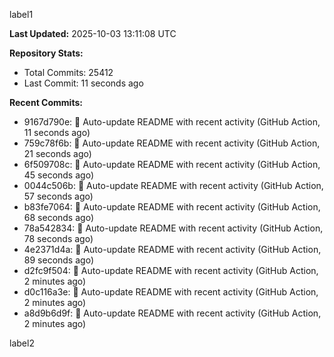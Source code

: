 
label1 
<!-- ACTIVITY_START -->
**Last Updated:** 2025-10-03 13:11:08 UTC

**Repository Stats:**
- Total Commits: 25412
- Last Commit: 11 seconds ago

**Recent Commits:**
- 9167d790e: 🤖 Auto-update README with recent activity (GitHub Action, 11 seconds ago)
- 759c78f6b: 🤖 Auto-update README with recent activity (GitHub Action, 21 seconds ago)
- 6f509708c: 🤖 Auto-update README with recent activity (GitHub Action, 45 seconds ago)
- 0044c506b: 🤖 Auto-update README with recent activity (GitHub Action, 57 seconds ago)
- b83fe7064: 🤖 Auto-update README with recent activity (GitHub Action, 68 seconds ago)
- 78a542834: 🤖 Auto-update README with recent activity (GitHub Action, 78 seconds ago)
- 4e2371d4a: 🤖 Auto-update README with recent activity (GitHub Action, 89 seconds ago)
- d2fc9f504: 🤖 Auto-update README with recent activity (GitHub Action, 2 minutes ago)
- d0c116a3e: 🤖 Auto-update README with recent activity (GitHub Action, 2 minutes ago)
- a8d9b6d9f: 🤖 Auto-update README with recent activity (GitHub Action, 2 minutes ago)
<!-- ACTIVITY_END -->

label2
